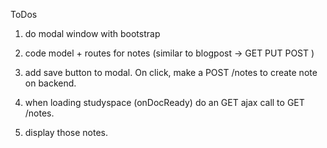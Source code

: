 ToDos
1. do modal window with bootstrap
1. code model + routes for notes (similar to blogpost -> GET PUT POST )
1. add save button to modal. On click, make a POST /notes to create note on backend.

1. when loading studyspace (onDocReady) do an GET ajax call to GET  /notes.
1. display those notes.
